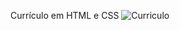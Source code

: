 
Currículo em HTML e CSS
![Curriculo](https://user-images.githubusercontent.com/63137310/133118159-cfd62699-8196-4b3b-b3a7-f197cacfdd04.png)
